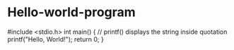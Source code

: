 # Hello-world-program
#include <stdio.h>
int main() {
   // printf() displays the string inside quotation
   printf("Hello, World!");
   return 0;
}

